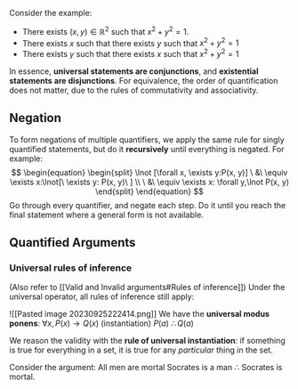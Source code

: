 Consider the example: 
- There exists $(x, y) \in \mathbb{R}^2$ such that $x^2+y^2 = 1$. 
- There exists $x$ such that there exists $y$ such that $x^2+y^2 = 1$
- There exists $y$ such that there exists $x$ such that $x^2+y^2 = 1$

In essence, **universal statements are conjunctions**, and **existential statements are disjunctions**. For equivalence, the order of quantification does not matter, due to the rules of commutativity and associativity. 

## Negation
To form negations of multiple quantifiers, we apply the same rule for singly quantified statements, but do it **recursively** until everything is negated. For example:
$$
\begin{equation}
\begin{split}
\lnot [\forall x, \exists y:P(x, y)] \ &\  \equiv \exists x:\lnot[\ \exists y: P(x, y)\ ] \\
									 \ &\  \equiv \exists x: \forall y,\lnot P(x, y)
\end{split}
\end{equation}
$$
Go through every quantifier, and negate each step. Do it until you reach the final statement where a general form is not available.

## Quantified Arguments
### Universal rules of inference
(Also refer to [[Valid and Invalid arguments#Rules of inference]])
Under the universal operator, all rules of inference still apply: 

![[Pasted image 20230925222414.png]]
We have the **universal modus ponens**:
$\forall x, P(x) \rightarrow Q(x)$          (instantiation)
$P(a)$
$\therefore Q(a)$

We reason the validity with the **rule of universal instantiation**: if something is true for everything in a set, it is true for any *particular* thing in the set.

Consider the argument: 
All men are mortal
Socrates is a man
$\therefore$ Socrates is mortal.